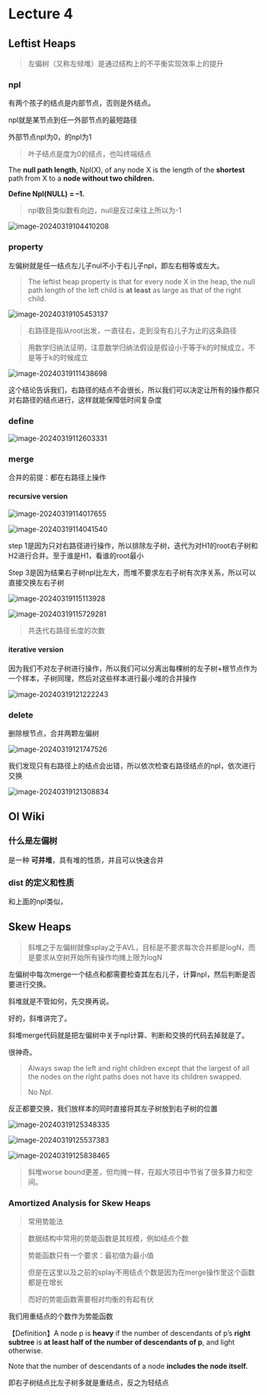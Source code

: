 # Lecture 4	

## Leftist Heaps

> 左偏树（又称左倾堆）是通过结构上的不平衡实现效率上的提升

### npl

有两个孩子的结点是内部节点，否则是外结点。

npl就是某节点到任一外部节点的最短路径

外部节点npl为0，的npl为1

> 叶子结点是度为0的结点，也叫终端结点

The **null path length**, Npl(X), of any node X is the length of the **shortest** path from X to a **node without two children.** 

**Define Npl(NULL) = –1.**

> npl数目类似数有向边，null是反过来往上所以为-1

![image-20240319104410208](https://raw.githubusercontent.com/RimLutienpeist/image-hosting/main/image-20240319104410208.png)

### property 

左偏树就是任一结点左儿子nul不小于右儿子npl，即左右相等或左大。

> The leftist heap property is that for every node X in the heap, the null path length of the left child is **at least** as large as that of the right child.

![image-20240319105453137](https://raw.githubusercontent.com/RimLutienpeist/image-hosting/main/image-20240319105453137.png)

> 右路径是指从root出发，一直往右，走到没有右儿子为止的这条路径

> 用数学归纳法证明，注意数学归纳法假设是假设小于等于k的时候成立，不是等于k的时候成立

![image-20240319111438698](https://raw.githubusercontent.com/RimLutienpeist/image-hosting/main/image-20240319111438698.png)

这个结论告诉我们，右路径的结点不会很长，所以我们可以决定让所有的操作都只对右路径的结点进行，这样就能保障低时间复杂度

### define

![image-20240319112603331](https://raw.githubusercontent.com/RimLutienpeist/image-hosting/main/image-20240319112603331.png)

### merge

合并的前提：都在右路径上操作

#### recursive version

![image-20240319114017655](https://raw.githubusercontent.com/RimLutienpeist/image-hosting/main/image-20240319114017655.png)

![image-20240319114041540](https://raw.githubusercontent.com/RimLutienpeist/image-hosting/main/image-20240319114041540.png)

step 1是因为只对右路径进行操作，所以排除左子树，迭代为对H1的root右子树和H2进行合并。至于谁是H1，看谁的root最小

Step 3是因为结果右子树npl比左大，而堆不要求左右子树有次序关系，所以可以直接交换左右子树

 ![image-20240319115113928](https://raw.githubusercontent.com/RimLutienpeist/image-hosting/main/image-20240319115113928.png)

![image-20240319115729281](https://raw.githubusercontent.com/RimLutienpeist/image-hosting/main/image-20240319115729281.png)

> 共迭代右路径长度的次数

#### iterative version

因为我们不对左子树进行操作，所以我们可以分离出每棵树的左子树+根节点作为一个样本，子树同理，然后对这些样本进行最小堆的合并操作

![image-20240319121222243](https://raw.githubusercontent.com/RimLutienpeist/image-hosting/main/image-20240319121222243.png)

### delete

删除根节点，合并两颗左偏树

![image-20240319121747526](https://raw.githubusercontent.com/RimLutienpeist/image-hosting/main/image-20240319121747526.png)

我们发现只有右路径上的结点会出错，所以依次检查右路径结点的npl，依次进行交换

![image-20240319121308834](https://raw.githubusercontent.com/RimLutienpeist/image-hosting/main/image-20240319121308834.png)



## OI Wiki

### 什么是左偏树

是一种 **可并堆**，具有堆的性质，并且可以快速合并

### dist 的定义和性质

和上面的npl类似，

## Skew Heaps

> 斜堆之于左偏树就像splay之于AVL，目标是不要求每次合并都是logN，而是要求从空树开始所有操作均摊上限为logN

左偏树中每次merge一个结点和都需要检查其左右儿子，计算npl，然后判断是否要进行交换。

斜堆就是不管如何，先交换再说。

好的，斜堆讲完了。

斜堆merge代码就是把左偏树中关于npl计算、判断和交换的代码去掉就是了。

很神奇。

> Always swap the left and right children except that the largest of all the nodes on the right paths does not have its children swapped.  
>
> No Npl.

反正都要交换，我们放样本的同时直接将其左子树放到右子树的位置

![image-20240319125348335](https://raw.githubusercontent.com/RimLutienpeist/image-hosting/main/image-20240319125348335.png)

![image-20240319125537383](https://raw.githubusercontent.com/RimLutienpeist/image-hosting/main/image-20240319125537383.png)

![image-20240319125838465](https://raw.githubusercontent.com/RimLutienpeist/image-hosting/main/image-20240319125838465.png)

> 斜堆worse bound更差，但均摊一样，在超大项目中节省了很多算力和空间。

### Amortized Analysis for Skew Heaps

> 常用势能法

> 数据结构中常用的势能函数是其规模，例如结点个数
>
> 势能函数只有一个要求：最初值为最小值
>
> 但是在这里以及之前的splay不用结点个数是因为在merge操作里这个函数都是在增长
>
> 而好的势能函数需要相对均衡的有起有伏

我们用重结点的个数作为势能函数

【Definition】A node p is **heavy** if the number of descendants of p’s **right subtree** is **at least half of the number of descendants of p**, and light otherwise.  

Note that the number of descendants of a node **includes the node itself.**

即右子树结点比左子树多就是重结点，反之为轻结点

